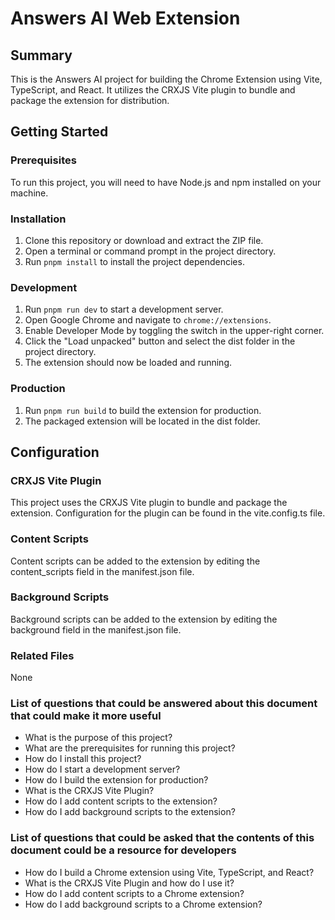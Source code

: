 # Answers AI Web Extension

## Summary
This is the Answers AI project for building the Chrome Extension using Vite, TypeScript, and React. It utilizes the CRXJS Vite plugin to bundle and package the extension for distribution.

## Getting Started

### Prerequisites
To run this project, you will need to have Node.js and npm installed on your machine.

### Installation
1. Clone this repository or download and extract the ZIP file.
2. Open a terminal or command prompt in the project directory.
3. Run `pnpm install` to install the project dependencies.

### Development
1. Run `pnpm run dev` to start a development server.
2. Open Google Chrome and navigate to `chrome://extensions`.
3. Enable Developer Mode by toggling the switch in the upper-right corner.
4. Click the "Load unpacked" button and select the dist folder in the project directory.
5. The extension should now be loaded and running.

### Production
1. Run `pnpm run build` to build the extension for production.
2. The packaged extension will be located in the dist folder.

## Configuration

### CRXJS Vite Plugin
This project uses the CRXJS Vite plugin to bundle and package the extension. Configuration for the plugin can be found in the vite.config.ts file.

### Content Scripts
Content scripts can be added to the extension by editing the content_scripts field in the manifest.json file.

### Background Scripts
Background scripts can be added to the extension by editing the background field in the manifest.json file.

### Related Files
None

### List of questions that could be answered about this document that could make it more useful
- What is the purpose of this project?
- What are the prerequisites for running this project?
- How do I install this project?
- How do I start a development server?
- How do I build the extension for production?
- What is the CRXJS Vite Plugin?
- How do I add content scripts to the extension?
- How do I add background scripts to the extension?

### List of questions that could be asked that the contents of this document could be a resource for developers
- How do I build a Chrome extension using Vite, TypeScript, and React?
- What is the CRXJS Vite Plugin and how do I use it?
- How do I add content scripts to a Chrome extension?
- How do I add background scripts to a Chrome extension?